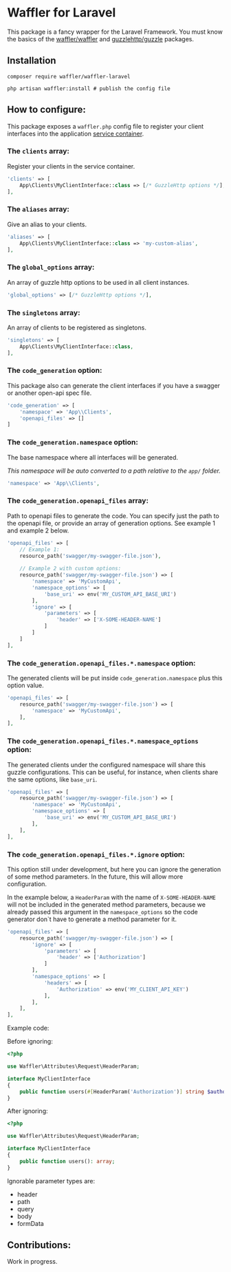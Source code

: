 # Waffler for Laravel

This package is a fancy wrapper for the Laravel Framework. You must know
the basics of the [waffler/waffler](https://github.com/waffler-io/waffler)
and [guzzlehttp/guzzle](https://github.com/guzzle/guzzle) packages.

## Installation

```shell
composer require waffler/waffler-laravel

php artisan waffler:install # publish the config file
```


## How to configure:
This package exposes a `waffler.php` config file to register your
client interfaces into the application [service container](https://laravel.com/docs/8.x/container).

### The `clients` array:
Register your clients in the service container.
```php
'clients' => [
    App\Clients\MyClientInterface::class => [/* GuzzleHttp options */],
],
```

### The `aliases` array:
Give an alias to your clients.
```php
'aliases' => [
    App\Clients\MyClientInterface::class => 'my-custom-alias',
],
```

### The `global_options` array:
An array of guzzle http options to be used in all client instances.
```php
'global_options' => [/* GuzzleHttp options */],
```

### The `singletons` array:
An array of clients to be registered as singletons.
```php
'singletons' => [
    App\Clients\MyClientInterface::class,
],
```

### The `code_generation` option:
This package also can generate the client interfaces if you have a swagger or another open-api spec file.
```php
'code_generation' => [
    'namespace' => 'App\\Clients',
    'openapi_files' => []
]
```

### The `code_generation.namespace` option:
The base namespace where all interfaces will be generated. 

*This namespace will be auto converted to a path relative to the `app/` folder.*
```php
'namespace' => 'App\\Clients',
```

### The `code_generation.openapi_files` array:
Path to openapi files to generate the code. You can specify just the path to the openapi file, or provide an array
of generation options. See example 1 and example 2 below.

```php
'openapi_files' => [
    // Example 1:
    resource_path('swagger/my-swagger-file.json'),
    
    // Example 2 with custom options:
    resource_path('swagger/my-swagger-file.json') => [
        'namespace' => 'MyCustomApi',
        'namespace_options' => [
            'base_uri' => env('MY_CUSTOM_API_BASE_URI')
        ],
        'ignore' => [
            'parameters' => [
                'header' => ['X-SOME-HEADER-NAME']
            ]
        ]
    ]
],
```

### The `code_generation.openapi_files.*.namespace` option:
The generated clients will be put inside `code_generation.namespace` plus this option value.
```php
'openapi_files' => [
    resource_path('swagger/my-swagger-file.json') => [
        'namespace' => 'MyCustomApi',
    ],
],
```

### The `code_generation.openapi_files.*.namespace_options` option:
The generated clients under the configured namespace will share this guzzle configurations.
This can be useful, for instance, when clients share the same options, like `base_uri`.
```php
'openapi_files' => [
    resource_path('swagger/my-swagger-file.json') => [
        'namespace' => 'MyCustomApi',
        'namespace_options' => [
            'base_uri' => env('MY_CUSTOM_API_BASE_URI')
        ],
    ],
],
```

### The `code_generation.openapi_files.*.ignore` option:
This option still under development, but here you can ignore the generation of some method parameters.
In the future, this will allow more configuration.

In the example below, a `HeaderParam` with the name of `X-SOME-HEADER-NAME` will not be included in
the generated method parameters, because we already passed this argument in the `namespace_options` so
the code generator don`t have to generate a method parameter for it.

```php
'openapi_files' => [
    resource_path('swagger/my-swagger-file.json') => [
        'ignore' => [
            'parameters' => [
                'header' => ['Authorization']
            ]
        ],
        'namespace_options' => [
            'headers' => [
                'Authorization' => env('MY_CLIENT_API_KEY')
            ],
        ],
    ],
],
```
Example code:

Before ignoring:
```php
<?php

use Waffler\Attributes\Request\HeaderParam;

interface MyClientInterface
{
    public function users(#[HeaderParam('Authorization')] string $authorization): array;
}
```

After ignoring:
```php
<?php

use Waffler\Attributes\Request\HeaderParam;

interface MyClientInterface
{
    public function users(): array;
}
```

Ignorable parameter types are:
- header
- path
- query
- body
- formData

## Contributions:
Work in progress.